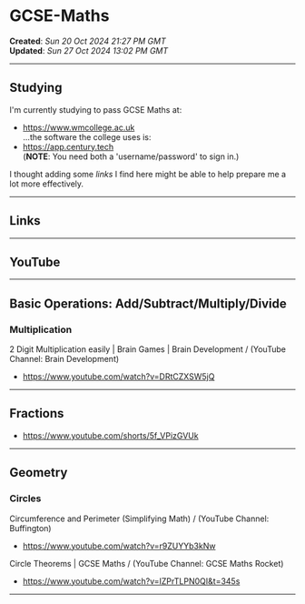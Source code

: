 # GCSE-Maths

**Created**: *Sun 20 Oct 2024 21:27 PM GMT*   
**Updated**: *Sun 27 Oct 2024 13:02 PM GMT*   

-----

## Studying

I'm currently studying to pass GCSE Maths at:    
- https://www.wmcollege.ac.uk  
...the software the college uses is:  
- https://app.century.tech  
(**NOTE**: You need both a 'username/password' to sign in.)  
    
I thought adding some *links* I find here might be able to help prepare me a lot more effectively.   
  
-----

## Links

-----

## YouTube

-----

## Basic Operations: Add/Subtract/Multiply/Divide

### Multiplication

2 Digit Multiplication easily | Brain Games | Brain Development / (YouTube Channel: Brain Development)  
- https://www.youtube.com/watch?v=DRtCZXSW5jQ
  
-----

## Fractions

- https://www.youtube.com/shorts/5f_VPizGVUk

-----

## Geometry

### Circles

Circumference and Perimeter (Simplifying Math) / (YouTube Channel: Buffington)  
- https://www.youtube.com/watch?v=r9ZUYYb3kNw  

Circle Theorems | GCSE Maths / (YouTube Channel: GCSE Maths Rocket)
- https://www.youtube.com/watch?v=IZPrTLPN0QI&t=345s


-----

